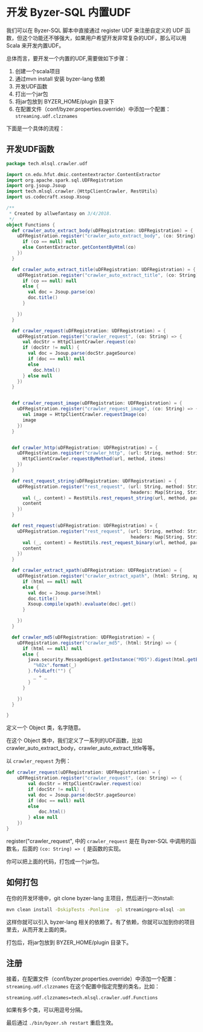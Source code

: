 # 开发 Byzer-SQL 内置UDF

我们可以在 Byzer-SQL 脚本中直接通过 register UDF 来注册自定义的 UDF 函数，但这个功能还不够强大，如果用户希望开发非常复杂的UDF，那么可以用 Scala 来开发内置UDF。

总体而言，要开发一个内置的UDF,需要做如下步骤：

1. 创建一个scala项目
2. 通过mvn install 安装 byzer-lang 依赖
3. 开发UDF函数
4. 打出一个jar包
5. 将jar包放到 BYZER_HOME/plugin 目录下
6. 在配置文件（conf/byzer.properties.override）中添加一个配置： `streaming.udf.clzznames`

下面是一个具体的流程：

## 开发UDF函数

```scala
package tech.mlsql.crawler.udf

import cn.edu.hfut.dmic.contentextractor.ContentExtractor
import org.apache.spark.sql.UDFRegistration
import org.jsoup.Jsoup
import tech.mlsql.crawler.{HttpClientCrawler, RestUtils}
import us.codecraft.xsoup.Xsoup

/**
 * Created by allwefantasy on 3/4/2018.
 */
object Functions {
  def crawler_auto_extract_body(uDFRegistration: UDFRegistration) = {
    uDFRegistration.register("crawler_auto_extract_body", (co: String) => {
      if (co == null) null
      else ContentExtractor.getContentByHtml(co)
    })
  }

  def crawler_auto_extract_title(uDFRegistration: UDFRegistration) = {
    uDFRegistration.register("crawler_auto_extract_title", (co: String) => {
      if (co == null) null
      else {
        val doc = Jsoup.parse(co)
        doc.title()
      }

    })
  }

  def crawler_request(uDFRegistration: UDFRegistration) = {
    uDFRegistration.register("crawler_request", (co: String) => {
      val docStr = HttpClientCrawler.request(co)
      if (docStr != null) {
        val doc = Jsoup.parse(docStr.pageSource)
        if (doc == null) null
        else
          doc.html()
      } else null
    })
  }


  def crawler_request_image(uDFRegistration: UDFRegistration) = {
    uDFRegistration.register("crawler_request_image", (co: String) => {
      val image = HttpClientCrawler.requestImage(co)
      image
    })
  }


  def crawler_http(uDFRegistration: UDFRegistration) = {
    uDFRegistration.register("crawler_http", (url: String, method: String, items: Map[String, String]) => {
      HttpClientCrawler.requestByMethod(url, method, items)
    })
  }

  def rest_request_string(uDFRegistration: UDFRegistration) = {
    uDFRegistration.register("rest_request", (url: String, method: String, params: Map[String, String],
                                              headers: Map[String, String], config: Map[String, String]) => {
      val (_, content) = RestUtils.rest_request_string(url, method, params, headers, config)
      content
    })
  }

  def rest_request(uDFRegistration: UDFRegistration) = {
    uDFRegistration.register("rest_request", (url: String, method: String, params: Map[String, String],
                                              headers: Map[String, String], config: Map[String, String]) => {
      val (_, content) = RestUtils.rest_request_binary(url, method, params, headers, config)
      content
    })
  }

  def crawler_extract_xpath(uDFRegistration: UDFRegistration) = {
    uDFRegistration.register("crawler_extract_xpath", (html: String, xpath: String) => {
      if (html == null) null
      else {
        val doc = Jsoup.parse(html)
        doc.title()
        Xsoup.compile(xpath).evaluate(doc).get()
      }

    })
  }

  def crawler_md5(uDFRegistration: UDFRegistration) = {
    uDFRegistration.register("crawler_md5", (html: String) => {
      if (html == null) null
      else {
        java.security.MessageDigest.getInstance("MD5").digest(html.getBytes()).map(0xFF & _).map {
          "%02x".format(_)
        }.foldLeft("") {
          _ + _
        }
      }

    })
  }

}
```

定义一个 Object 类，名字随意。

在这个 Object 类中，我们定义了一系列的UDF函数，比如 crawler_auto_extract_body，crawler_auto_extract_title等等。

以 `crawler_request` 为例：

```scala
def crawler_request(uDFRegistration: UDFRegistration) = {
    uDFRegistration.register("crawler_request", (co: String) => {
        val docStr = HttpClientCrawler.request(co)
        if (docStr != null) {
        val doc = Jsoup.parse(docStr.pageSource)
        if (doc == null) null
        else
            doc.html()
        } else null
    })
}
```

register("crawler_request", 中的 `crawler_request` 是在 Byzer-SQL 中调用的函数名，后面的 `(co: String) => {` 是函数的实现。

你可以把上面的代码，打包成一个jar包。

## 如何打包

在你的开发环境中，git clone byzer-lang 主项目，然后进行一次install:

```bash
mvn clean install -DskipTests -Ponline  -pl streamingpro-mlsql -am
```

这样你就可以引入 byzer-lang 相关的依赖了。有了依赖，你就可以加到你的项目里去，从而开发上面的类。

打包后，将jar包放到 BYZER_HOME/plugin 目录下。

## 注册

接着，在配置文件（conf/byzer.properties.override）中添加一个配置： `streaming.udf.clzznames` 
在这个配置中指定完整的类名，比如：

```properties
streaming.udf.clzznames=tech.mlsql.crawler.udf.Functions
```

如果有多个类，可以用逗号分隔。

最后通过 `./bin/byzer.sh restart` 重启生效。
